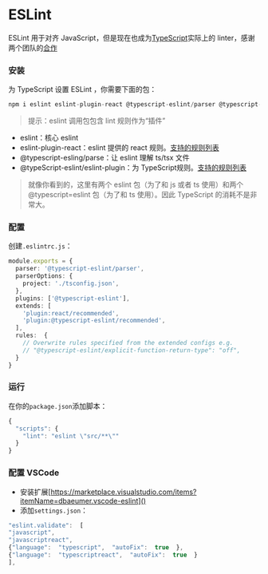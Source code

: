 # ESLint

ESLint 用于对齐 JavaScript，但是现在也成为[TypeScript]()实际上的 linter，感谢两个团队的[合作]()

### 安装

为 TypeScript 设置 ESLint ，你需要下面的包：
```ts
npm i eslint eslint-plugin-react @typescript-eslint/parser @typescript-eslint/eslint-plugin
```

> 提示：eslint 调用包包含 lint 规则作为“插件”

- eslint：核心 eslint
- eslint-plugin-react：eslint 提供的 react 规则。[支持的规则列表]()
- @typescript-esling/parse：让 eslint 理解 ts/tsx 文件
- @typeScript-eslint/eslint-plugin：为 TypeScript规则。[支持的规则列表]()

> 就像你看到的，这里有两个 eslint 包（为了和 js 或者 ts 使用）和两个 @typescript=eslint 包（为了和 ts 使用）。因此 TypeScript 的消耗不是非常大。

### 配置
创建`.eslintrc.js`：
```ts
module.exports = {
  parser: '@typescript-eslint/parser',
  parserOptions: {
    project: './tsconfig.json',
  },
  plugins: ['@typescript-eslint'],
  extends: [
    'plugin:react/recommended',
    'plugin:@typescript-eslint/recommended',
  ],
  rules:  {
    // Overwrite rules specified from the extended configs e.g. 
    // "@typescript-eslint/explicit-function-return-type": "off",
  }
}
```

### 运行
在你的`package.json`添加脚本：
```ts
{
  "scripts": {
    "lint": "eslint \"src/**\""
  }
}
```

### 配置 VSCode

- 安装扩展[https://marketplace.visualstudio.com/items?itemName=dbaeumer.vscode-eslint]()
- 添加`settings.json`：
```ts
"eslint.validate":  [
"javascript",
"javascriptreact",
{"language":  "typescript",  "autoFix":  true  },
{"language":  "typescriptreact",  "autoFix":  true  }
],
```